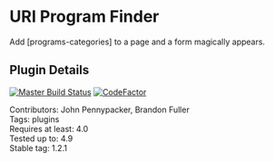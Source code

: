 # URI Program Finder

Add [programs-categories] to a page and a form magically appears.

## Plugin Details 

[![Master Build Status](https://travis-ci.org/uriweb/uri-program-finder.svg?branch=master)](https://travis-ci.org/uriweb/uri-program-finder)
[![CodeFactor](https://www.codefactor.io/repository/github/uriweb/uri-program-finder/badge/master)](https://www.codefactor.io/repository/github/uriweb/uri-program-finder/overview/master)

Contributors: John Pennypacker, Brandon Fuller  
Tags: plugins  
Requires at least: 4.0  
Tested up to: 4.9  
Stable tag: 1.2.1  